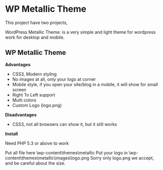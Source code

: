WP Metallic Theme
===========

This project have two projects,

WordPress Metallic Theme: is a very simple and light theme for wordpress work for desktop and mobile.

WP Metallic Theme
-----------------

**Advantages**

* CSS3, Modern styling
* No images at all, only your logo at corner
* Mobile style, if you open your site/blog in a mobile, it will show for small screen
* Right To Left support
* Multi colors
* Custom Logo (logo.png)

**Disadvantages**

* CSS3, not all browsers can show it, but it still works

**Install**

Need PHP 5.3 or above to work

Put all file here \wp-content\themes\metallic
Put your logo in \wp-content\themes\metallic\images\logo.png
Sorry only logo.png we accept, and be careful about the size.
